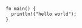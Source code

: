 <!-- md-meta
title: Example post
description: Any description
date: 1-1-2077
post-file: example-post.html
-->

```
fn main() {
  println!("hello world");
}

```

